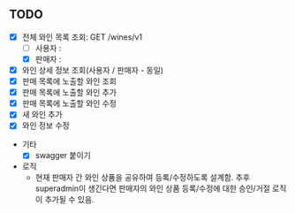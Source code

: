 ## TODO
- [x] 전체 와인 목록 조회: GET /wines/v1
  - [ ] 사용자 :  
  - [x] 판매자 : 
- [x] 와인 상세 정보 조회(사용자 / 판매자 - 동일)
- [x] 판매 목록에 노출할 와인 조회
- [x] 판매 목록에 노출할 와인 추가
- [x] 판매 목록에 노출할 와인 수정
- [x] 새 와인 추가
- [x] 와인 정보 수정
- 기타
  - [x] swagger 붙이기
- 로직
  - 현재 판매자 간 와인 상품을 공유하여 등록/수정하도록 설계함. 추후 superadmin이 생긴다면 판매자의 와인 상품 등록/수정에 대한 승인/거절 로직이 추가될 수 있음.    